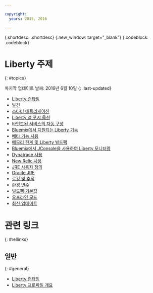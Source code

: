 ```yaml
---

copyright:
  years: 2015, 2016

---
```


{:shortdesc: .shortdesc}
{:new_window: target="_blank"}
{:codeblock: .codeblock}

# Liberty 주제
{: #topics}

마지막 업데이트 날짜: 2016년 6월 10일
{: .last-updated}

* [Liberty 런타임](index.html)
* [발견](index.html#detection)
* [스타터 애플리케이션](index.html#starter_application)
* [Liberty 앱 푸시 옵션](optionsForPushing.html)
* [바인드된 서비스의 자동 구성](autoConfig.html)
* [Bluemix에서 지원되는 Liberty 기능](libertyFeatures.html)
* [베타 기능 사용](usingBetaFeatures.html)
* [메모리 한계 및 Liberty 빌드팩](memoryLimits.html)
* [Bluemix에서 JConsole을 사용하여 Liberty 모니터링](jconsole.html)
* [Dynatrace 사용](dynatrace.html)
* [New Relic 사용](newRelic.html)
* [JRE 사용자 정의](customizingJRE.html)
* [Oracle JRE](oracle_jre.html)
* [로깅 및 추적](loggingAndTracing.html)
* [환경 변수 ](environmentVariables.html)
* [빌드팩 기본값](buildpackDefaults.html)
* [오프라인 모드](offlineMode.html)
* [최신 업데이트](updates.html)

# 관련 링크
{: #rellinks}
## 일반
{: #general}
* [Liberty 런타임](index.html)
* [Liberty 프로파일 개요](http://www-01.ibm.com/support/knowledgecenter/SSAW57_8.5.5/com.ibm.websphere.wlp.nd.doc/ae/cwlp_about.html)

